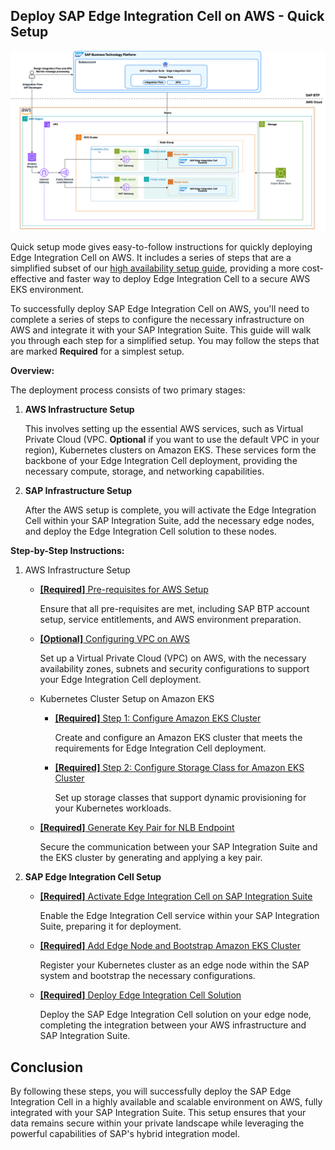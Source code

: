 ## Deploy SAP Edge Integration Cell on AWS - Quick Setup

![Alt Text](/assets/sap/qs-mode/sap-edge-integration-cell-aws-qs.png)

Quick setup mode gives easy-to-follow instructions for quickly deploying Edge Integration Cell on AWS. It includes a series of steps that are a simplified subset of our [high availability setup guide](/2-high-availibility-setup.md), providing a more cost-effective and faster way to deploy Edge Integration Cell to a secure AWS EKS environment.

To successfully deploy SAP Edge Integration Cell on AWS, you'll need to complete a series of steps to configure the necessary infrastructure on AWS and integrate it with your SAP Integration Suite. This guide will walk you through each step for a simplified setup. You may follow the steps that are marked **Required** for a simplest setup.

**Overview:**

The deployment process consists of two primary stages:

1. **AWS Infrastructure Setup**

   This involves setting up the essential AWS services, such as Virtual Private Cloud (VPC. **Optional** if you want to use the default VPC in your region), Kubernetes clusters on Amazon EKS. These services form the backbone of your Edge Integration Cell deployment, providing the necessary compute, storage, and networking capabilities.

2. **SAP Infrastructure Setup**

   After the AWS setup is complete, you will activate the Edge Integration Cell within your SAP Integration Suite, add the necessary edge nodes, and deploy the Edge Integration Cell solution to these nodes.

**Step-by-Step Instructions:**

1. AWS Infrastructure Setup

   - [**[Required]** Pre-requisites for AWS Setup](/aws/high-availability-setup/step0-prerequisite.md)

     Ensure that all pre-requisites are met, including SAP BTP account setup, service entitlements, and AWS environment preparation.

   - [**[Optional]** Configuring VPC on AWS](/aws/high-availability-setup/step1-configure-vpc.md)

     Set up a Virtual Private Cloud (VPC) on AWS, with the necessary availability zones, subnets and security configurations to support your Edge Integration Cell deployment.

   - Kubernetes Cluster Setup on Amazon EKS

     - [**[Required]** Step 1: Configure Amazon EKS Cluster](/aws/high-availability-setup/step2-configure-eks.md)

       Create and configure an Amazon EKS cluster that meets the requirements for Edge Integration Cell deployment.

     - [**[Required]** Step 2: Configure Storage Class for Amazon EKS Cluster](/aws/high-availability-setup/step3-configure-storage-class.md)

       Set up storage classes that support dynamic provisioning for your Kubernetes workloads.

   - [**[Required]** Generate Key Pair for NLB Endpoint](/aws/high-availability-setup/step5-configure-domain-name-key-pair.md)

     Secure the communication between your SAP Integration Suite and the EKS cluster by generating and applying a key pair.

2. **SAP Edge Integration Cell Setup**

   - [**[Required]** Activate Edge Integration Cell on SAP Integration Suite](/sap/high-availability-mode-setup/step1-activate-edge-integration-cell.md)

     Enable the Edge Integration Cell service within your SAP Integration Suite, preparing it for deployment.

   - [**[Required]** Add Edge Node and Bootstrap Amazon EKS Cluster](/sap/high-availability-mode-setup/step2-add-edge-node.md)

     Register your Kubernetes cluster as an edge node within the SAP system and bootstrap the necessary configurations.

   - [**[Required]** Deploy Edge Integration Cell Solution](/sap/high-availability-mode-setup/step3-deploy-edge-integration-cell-solution.md)

     Deploy the SAP Edge Integration Cell solution on your edge node, completing the integration between your AWS infrastructure and SAP Integration Suite.

## Conclusion

By following these steps, you will successfully deploy the SAP Edge Integration Cell in a highly available and scalable environment on AWS, fully integrated with your SAP Integration Suite. This setup ensures that your data remains secure within your private landscape while leveraging the powerful capabilities of SAP's hybrid integration model.

